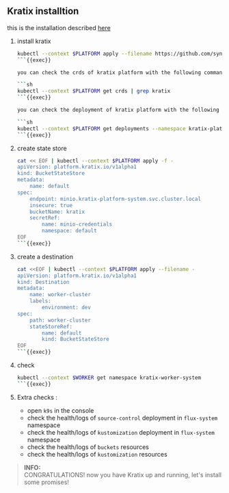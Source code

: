 ## Kratix installtion 

this is the installation described [here](https://docs.kratix.io/workshop/installing-kratix)

1. install kratix 

    ```sh
    kubectl --context $PLATFORM apply --filename https://github.com/syntasso/kratix/releases/latest/download/kratix.yaml
    ```{{exec}}

    you can check the crds of kratix platform with the following command: 

    ```sh
    kubectl --context $PLATFORM get crds | grep kratix
    ```{{exec}}

    you can check the deployment of kratix platform with the following command: 

    ```sh
    kubectl --context $PLATFORM get deployments --namespace kratix-platform-system
    ```{{exec}}

2. create state store 

    ```sh
    cat << EOF | kubectl --context $PLATFORM apply -f -
    apiVersion: platform.kratix.io/v1alpha1
    kind: BucketStateStore
    metadata:
        name: default
    spec:
        endpoint: minio.kratix-platform-system.svc.cluster.local
        insecure: true
        bucketName: kratix
        secretRef:
            name: minio-credentials
            namespace: default
    EOF
    ```{{exec}}

13. create a destination

    ```sh
    cat <<EOF | kubectl --context $PLATFORM apply --filename -
    apiVersion: platform.kratix.io/v1alpha1
    kind: Destination
    metadata:
        name: worker-cluster
        labels:
            environment: dev
    spec:
        path: worker-cluster
        stateStoreRef:
            name: default
            kind: BucketStateStore
    EOF
    ```{{exec}}


4. check

    ```sh
    kubectl --context $WORKER get namespace kratix-worker-system
    ```{{exec}}


5. Extra checks : 
    
    - open `k9s` in the console
    - check the health/logs of `source-control` deployment in `flux-system` namespace
    - check the health/logs of `kustomization` deployment in `flux-system` namespace
    - check the health/logs of `buckets` resources
    - check the health/logs of `kustomization` resources

> **INFO:**  
> CONGRATULATIONS! now you have Kratix up and running, let's install some promises!

